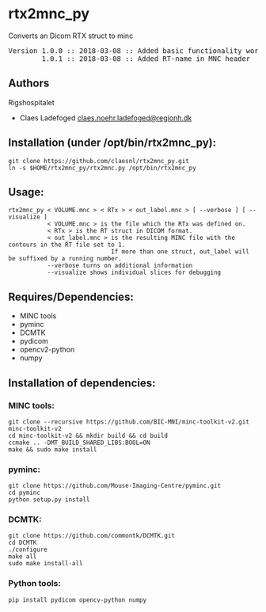 # rtx2mnc_py
Converts an Dicom RTX struct to minc

<pre>
Version 1.0.0 :: 2018-03-08 :: Added basic functionality working for one or more RT-files
        1.0.1 :: 2018-03-08 :: Added RT-name in MNC header
</pre>

## Authors
Rigshospitalet
  - Claes Ladefoged <claes.noehr.ladefoged@regionh.dk>

## Installation (under /opt/bin/rtx2mnc_py):
```
git clone https://github.com/claesnl/rtx2mnc_py.git
ln -s $HOME/rtx2mnc_py/rtx2mnc.py /opt/bin/rtx2mnc_py
```

## Usage:
```
rtx2mnc_py < VOLUME.mnc > < RTx > < out_label.mnc > [ --verbose ] [ --visualize ]
      	   < VOLUME.mnc > is the file which the RTx was defined on.
      	   < RTx > is the RT struct in DICOM format.
      	   < out_label.mnc > is the resulting MINC file with the contours in the RT file set to 1. 
                             If more than one struct, out_label will be suffixed by a running number.
      	   --verbose turns on additional information
      	   --visualize shows individual slices for debugging
```

## Requires/Dependencies:
- MINC tools
- pyminc
- DCMTK
- pydicom
- opencv2-python
- numpy

## Installation of dependencies:
### MINC tools:
```
git clone --recursive https://github.com/BIC-MNI/minc-toolkit-v2.git minc-toolkit-v2
cd minc-toolkit-v2 && mkdir build && cd build
ccmake .. -DMT_BUILD_SHARED_LIBS:BOOL=ON
make && sudo make install
```

### pyminc:
```
git clone https://github.com/Mouse-Imaging-Centre/pyminc.git
cd pyminc
python setup.py install
```

### DCMTK:
```
git clone https://github.com/commontk/DCMTK.git
cd DCMTK
./configure
make all
sudo make install-all
```

### Python tools:
```
pip install pydicom opencv-python numpy
```